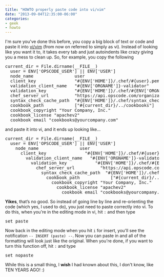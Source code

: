 ```yaml
---
title: "HOWTO properly paste code into vi/vim"
date: "2013-09-04T12:35:00-06:00"
categories: 
- geek
- howto
---
```

I'm sure you've done this before, you copy a big block of text or code and paste it into [vi/vim](http://www.vim.org/) (from now on referred to simply as vi). Instead of looking like you want it to, it takes every tab and just autoindents like crazy giving you a mess to clean up. So, for example, you copy the following

<pre>current_dir = File.dirname(__FILE__)
  user = ENV['OPSCODE_USER'] || ENV['USER']
  node_name                user
  client_key               "#{ENV['HOME']}/.chef/#{user}.pem"
  validation_client_name   "#{ENV['ORGNAME']}-validator"
  validation_key           "#{ENV['HOME']}/.chef/#{ENV['ORGNAME']}-validator.pem"
  chef_server_url          "https://api.opscode.com/organizations/#{ENV['ORGNAME']}"
  syntax_check_cache_path  "#{ENV['HOME']}/.chef/syntax_check_cache"
  cookbook_path            ["#{current_dir}/../cookbooks"]
  cookbook_copyright "Your Company, Inc."
  cookbook_license "apachev2"
  cookbook_email "cookbooks@yourcompany.com"</pre>

and paste it into vi, and it ends up looking like...<!--more-->

<pre>current_dir = File.dirname(__FILE__)
  user = ENV['OPSCODE_USER'] || ENV['USER']
    node_name                user
      client_key               "#{ENV['HOME']}/.chef/#{user}.pem"
        validation_client_name   "#{ENV['ORGNAME']}-validator"
          validation_key           "#{ENV['HOME']}/.chef/#{ENV['ORGNAME']}-validator.pem"
            chef_server_url          "https://api.opscode.com/organizations/#{ENV['ORGNAME']}"
              syntax_check_cache_path  "#{ENV['HOME']}/.chef/syntax_check_cache"
                cookbook_path            ["#{current_dir}/../cookbooks"]
                  cookbook_copyright "Your Company, Inc."
                    cookbook_license "apachev2"
                      cookbook_email "cookbooks@yourcompany.com"</pre>

**Yikes**, that’s no good. So instead of going line by line and re-orienting the code (which yes, I used to do), you just need to paste correctly into vi. To do this, when you're in the editing mode in vi, hit <code>:</code> and then type
<pre>set paste</pre>

Now back in the editing mode when you hit <code>i</code> for insert, you'll see the notification <code>-- INSERT (paste) --</code>. Now you can paste in and all of the formatting will look just like the original. When you're done, if you want to turn this function off, hit <code>:</code> and type
<pre>set nopaste</pre>

While this is a small thing, I __wish__ I had known about this, I don't know, like TEN YEARS AGO! :)
